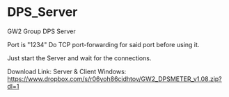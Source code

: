 # DPS_Server
GW2 Group DPS Server

Port is "1234"
Do TCP port-forwarding for said port before using it.

Just start the Server and wait for the connections.


Download Link: Server & Client Windows: https://www.dropbox.com/s/r06yoh86cidhtov/GW2_DPSMETER_v1.08.zip?dl=1
